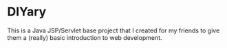# DIYary
This is a Java JSP/Servlet base project that I created for my friends to give them a (really) basic introduction to web development.
